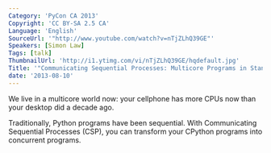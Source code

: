 ```yaml
---
Category: 'PyCon CA 2013'
Copyright: 'CC BY-SA 2.5 CA'
Language: 'English'
SourceUrl: '"http://www.youtube.com/watch?v=nTjZLhQ39GE"'
Speakers: [Simon Law]
Tags: [talk]
ThumbnailUrl: 'http://i1.ytimg.com/vi/nTjZLhQ39GE/hqdefault.jpg'
Title: '"Communicating Sequential Processes: Multicore Programs in Standard CPython"'
date: '2013-08-10'
---
```

We live in a multicore world now: your cellphone has more CPUs now than your desktop did a decade ago.

Traditionally, Python programs have been sequential. With  Communicating Sequential Processes (CSP), you can transform your CPython programs into concurrent programs.
